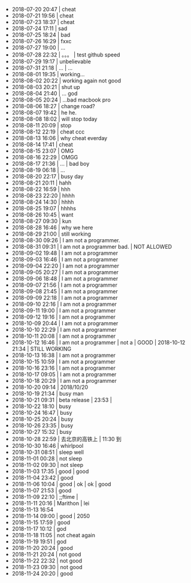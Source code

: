 - 2018-07-20 20:47 |  cheat
- 2018-07-21 19:56 | cheat
- 2018-07-23 18:37 | cheat
- 2018-07-24 17:11  | sad
- 2018-07-25 18:24 | bad
- 2018-07-26 16:29 | fxxc
- 2018-07-27 19:00 | ...
- 2018-07-28 22:32 | 。。。 | test github speed
- 2018-07-29 19:17 | unbelievable
- 2018-07-31 21:18 | ... | ...
- 2018-08-01 19:35 | working...
- 2018-08-02 20:22 | working again not good 
- 2018-08-03 20:21 | shut up
- 2018-08-04 21:40 | ... god
- 2018-08-05 20:24 | ...bad macbook pro
- 2018-08-06 18:27 | change road?
- 2018-08-07 19:42 | he he.
- 2018-08-08 18:02 | will stop today
- 2018-08-11 20:09 | stop 
- 2018-08-12 22:19 | cheat ccc
- 2018-08-13 16:06 | why cheat everday
- 2018-08-14 17:41 | cheat 
- 2018-08-15 23:07 | OMG
- 2018-08-16 22:29 | OMGG
- 2018-08-17 21:36 | ... | bad boy
- 2018-08-19 06:18 | ...
- 2018-08-20 22:17 | busy day 
- 2018-08-21 20:11 | hahh
- 2018-08-22 16:59 | hhh
- 2018-08-23 22:20 | hhhh
- 2018-08-24 14:30 | hhhh
- 2018-08-25 19:07 | hhhhs
- 2018-08-26 10:45 | want 
- 2018-08-27 09:30 | kun
- 2018-08-28 16:46 | why we here
- 2018-08-29 21:00 | still working
- 2018-08-30 09:26 | I am not a programmer.
- 2018-08-31 09:31 | I am not a programmer bad. | NOT ALLOWED
- 2018-09-02 19:48 | I am not a programmer
- 2018-09-03 16:46 | I am not a programmer 
- 2018-09-04 22:20 | I am not a programmer
- 2018-09-05 20:27 | I am not a programmer
- 2018-09-06 18:48 | I am not a programmer
- 2018-09-07 21:56 | I am not a programmer
- 2018-09-08 21:45 | I am not a programmer
- 2018-09-09 22:18 | I am not a programmer
- 2018-09-10 22:16 | I am not a programmer
- 2018-09-11 19:00 | I am not a programmer
- 2018-09-12 19:16 | I am not a programmer
- 2018-10-09 20:44 | I am not a programmer
- 2018-10-10 22:29 | I am not a programmer
- 2018-10-11 20:08 | I am not a programmer
- 2018-10-12 16:46 | I am not a programmer | not a  | GOOD | 2018-10-12 21:34 | STILL WORKING 
- 2018-10-13 16:38 | I am not a programmer
- 2018-10-15 10:59 | I am not a programmer
- 2018-10-16 23:16 | I am not a programmer
- 2018-10-17 09:05 | I am not a programmer
- 2018-10-18 20:29 | I am not a programmer
- 2018-10-20 09:14 | 2018/10/20
- 2018-10-19 21:34 | busy man
- 2018-10-21 09:31 | beta release | 23:53 | 
- 2018-10-22 18:10 | busy
- 2018-10-24 16:47 | busy
- 2018-10-25 20:24 | busy
- 2018-10-26 23:35 | busy
- 2018-10-27 15:32 | busy
- 2018-10-28 22:59 | 去北京的高铁上 | 11:30 到
- 2018-10-30 16:46 | whirlpool 
- 2018-10-31 08:51 | sleep well 
- 2018-11-01 00:28 | not sleep
- 2018-11-02 09:30 | not sleep
- 2018-11-03 17:35 | good | good
- 2018-11-04 23:42 | good
- 2018-11-06 10:04 | good | ok | ok | good
- 2018-11-07 21:53 | good
- 2018-11-09 22:10 | ;;ftime | 
- 2018-11-11 20:16 | Marithon | lei
- 2018-11-13 16:54
- 2018-11-14 09:00 | good | 2050
- 2018-11-15 17:59 | good
- 2018-11-17 10:12 | god
- 2018-11-18 11:05 | not cheat again
- 2018-11-19 19:51 | god
- 2018-11-20 20:24 | good
- 2018-11-21 20:24 | not good
- 2018-11-22 22:32 | not good
- 2018-11-23 09:30 | not good
- 2018-11-24 20:20 | good
